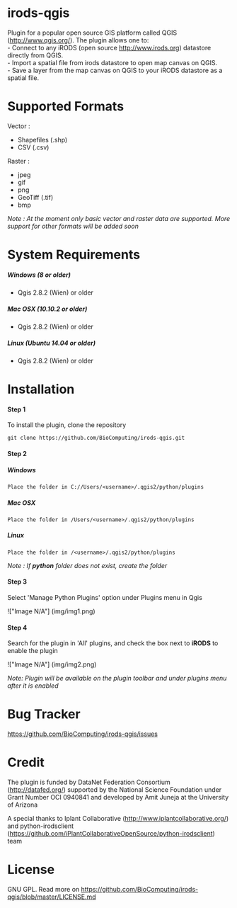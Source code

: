 # irods-qgis
Plugin for a popular open source GIS platform called QGIS (http://www.qgis.org/).  The plugin allows one to:  
	- Connect to any iRODS (open source http://www.irods.org) datastore directly from QGIS.  
	- Import a spatial file from irods datastore to open map canvas on QGIS.  
	- Save a layer from the map canvas on QGIS to your iRODS datastore as a spatial file.

# Supported Formats

Vector : 
 - Shapefiles (.shp)
 - CSV (.csv)

Raster : 
 - jpeg
 - gif
 - png
 - GeoTiff (.tif)
 - bmp

*Note : At the moment only basic vector and raster data are supported. More support for other formats will be added soon*

# System Requirements

##### Windows (8 or older)

- Qgis 2.8.2 (Wien) or older
	
##### Mac OSX (10.10.2 or older)

- Qgis 2.8.2 (Wien) or older
	
##### Linux (Ubuntu 14.04 or older)

- Qgis 2.8.2 (Wien) or older

# Installation
#### Step 1

To install the plugin, clone the repository 
	
	git clone https://github.com/BioComputing/irods-qgis.git
	
#### Step 2

##### Windows
	
	Place the folder in C://Users/<username>/.qgis2/python/plugins
	
##### Mac OSX
	
	Place the folder in /Users/<username>/.qgis2/python/plugins
	
##### Linux
	
	Place the folder in /<username>/.qgis2/python/plugins
	
	
*Note : If __python__ folder does not exist, create the folder*
	
#### Step 3

Select 'Manage Python Plugins' option under Plugins menu in Qgis

!["Image N/A"] (img/img1.png)

#### Step 4

Search for the plugin in 'All' plugins, and check the box next to **iRODS** to enable the plugin
		
!["Image N/A"] (img/img2.png)

*Note: Plugin will be available on the plugin toolbar and under plugins menu after it is enabled*

# Bug Tracker

https://github.com/BioComputing/irods-qgis/issues

# Credit

The plugin is funded by DataNet Federation Consortium (http://datafed.org/) supported by the National Science Foundation under Grant Number OCI 0940841 and developed by Amit Juneja at the University of Arizona

A special thanks to Iplant Collaborative (http://www.iplantcollaborative.org/) and python-irodsclient (https://github.com/iPlantCollaborativeOpenSource/python-irodsclient) team

# License

GNU GPL. Read more on https://github.com/BioComputing/irods-qgis/blob/master/LICENSE.md




